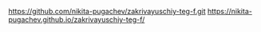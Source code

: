 https://github.com/nikita-pugachev/zakrivayuschiy-teg-f.git
https://nikita-pugachev.github.io/zakrivayuschiy-teg-f/